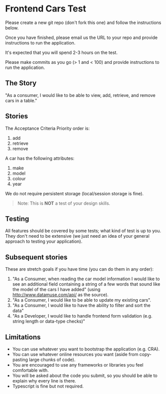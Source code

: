 # Frontend Cars Test

Please create a new git repo (don't fork this one) and follow the instructions below.

Once you have finished, please email us the URL to your repo and provide instructions to run the application.

It's expected that you will spend 2-3 hours on the test.

Please make commits as you go (> 1 and < 100) and provide instructions to run the application.

## The Story

"As a consumer, I would like to be able to view, add, retrieve, and remove cars in a table."

## Stories

The Acceptance Criteria
 Priority order is:
 1. add
 2. retrieve
 3. remove

 A car has the following attributes:
 1. make
 2. model
 3. colour
 4. year
 
 We do not require persistent storage (local/session storage is fine).

> Note: This is **NOT** a test of your design skills.

## Testing

All features should be covered by some tests; what kind of test is up to you. They don't need to be extensive (we just need an idea of your general approach to testing your application).

## Subsequent stories

These are stretch goals if you have time (you can do them in any order):

 1. "As a Consumer, when reading the car model information I would like to see an additional field containing a string of a few words that sound like the model of the cars I have added" (using http://www.datamuse.com/api/ as the source).
 2. "As a Consumer, I would like to be able to update my existing cars".
 3. "As a Consumer, I would like to have the ability to filter and sort the data"
 4. "As a Developer, I would like to handle frontend form validation (e.g. string length or data-type checks)"

## Limitations

- You can use whatever you want to bootstrap the application (e.g. CRA).
- You can use whatever online resources you want (aside from copy-pasting large chunks of code).
- You are encouraged to use any frameworks or libraries you feel comfortable with.
- You will be asked about the code you submit, so you should be able to explain why every line is there.
- Typescript is fine but not required.